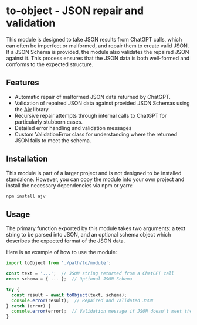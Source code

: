 # to-object - JSON repair and validation

This module is designed to take JSON results from ChatGPT calls, which can often be imperfect or malformed, and repair them to create valid JSON. If a JSON Schema is provided, the module also validates the repaired JSON against it. This process ensures that the JSON data is both well-formed and conforms to the expected structure.

## Features

- Automatic repair of malformed JSON data returned by ChatGPT.
- Validation of repaired JSON data against provided JSON Schemas using the [Ajv](https://ajv.js.org/) library.
- Recursive repair attempts through internal calls to ChatGPT for particularly stubborn cases.
- Detailed error handling and validation messages
- Custom ValidationError class for understanding where the returned JSON fails to meet the schema.

## Installation

This module is part of a larger project and is not designed to be installed standalone. However, you can copy the module into your own project and install the necessary dependencies via npm or yarn:

```bash
npm install ajv
```

## Usage

The primary function exported by this module takes two arguments: a text string to be parsed into JSON, and an optional schema object which describes the expected format of the JSON data.

Here is an example of how to use the module:
```javascript
import toObject from './path/to/module';

const text = '...';  // JSON string returned from a ChatGPT call
const schema = { ... };  // Optional JSON Schema

try {
  const result = await toObject(text, schema);
  console.error(result);  // Repaired and validated JSON
} catch (error) {
  console.error(error);  // Validation message if JSON doesn't meet the schema
}
```
